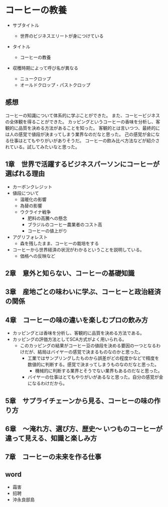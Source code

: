 # コーヒーの教養

* サブタイトル
  * 世界のビジネスエリートが身につけている
* タイトル
  * コーヒーの教養

* 収穫時期によって呼び名が異なる
  * ニュークロップ
  * オールドクロップ・パストクロップ

## 感想

コーヒーの知識について体系的に学ぶことができた。
また、コーヒービジネスの全体観を得ることができた。
カッピングというコーヒーの香味を分析し、客観的に品質を決める方法があることを知った。
客観的とは言いつつ、最終的には人の感覚で値段が決まってしまう業界なのだなと思った。
己の感覚が金になる仕事はとてもやりがいがありそうだ。
コーヒーの飲み比べ方法などが紹介されている。試してみたいなと思った。


## 1章　世界で活躍するビジネスパーソンにコーヒーが選ばれる理由

* カーボンクレジット
* 値段について
  * 温暖化の影響
  * 為替の影響
  * ウクライナ戦争
    * 肥料の高騰への懸念
    * ブラジルのコーヒー農業者のコスト高
    * コーヒーの値上がり
* アグリフォレスト
  * 森を残したまま、コーヒーの栽培をする
* コーヒーから世界経済の状況がわかるということを説明している。
  * 価格への反映など

## 2章　意外と知らない、コーヒーの基礎知識

## 3章　産地ごとの味わいに学ぶ、コーヒーと政治経済の関係

## 4章　コーヒーの味の違いを楽しむプロの飲み方

* カッピングとは香味を分析し、客観的に品質を決める方法である。
* カッピングの評価方法としてSCA方式がよく用いられる。
  * このカッピングの結果がコーヒー豆の値段を決める要因の一つとなるわけだが、結局はバイヤーの感覚で決まるものなのかと思った。
    * 工業ではサンプリングしたものから誤差がどの程度かなどで精度を数値的に判断する。感覚で決まってしまうものなのだなと思った。
      * 機械的に判断する業界とそうでない業界もあるのだなと思った。
    * バイヤーの仕事はとてもやりがいがあるなと思った。自分の感覚が金になるわけだから。

## 5章　サプライチェーンから見る、コーヒーの味の作り方

## 6章　～淹れ方、選び方、歴史～ いつものコーヒーが違って見える、知識と楽しみ方

## 7章　コーヒーの未来を作る仕事

## word

* 霜害
* 招聘
* 沖永良部島
